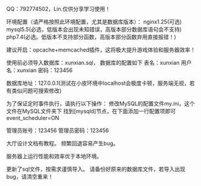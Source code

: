 QQ：792774502，Lin.仅供分享学习使用！

环境配置（请严格按照此环境配置，尤其是数据库版本）：
nginx1.25(可选)
mysql5.5(必选，低版本会出现未知错误，高版本部分数据库语句会不支持)
php7.4(必选。低版本不支持部分函数，高版本部分函数弃用直接报错！)

建议开启：opcache+memcached插件，这将极大提升游戏体验和服务器效率！

使用前必须导入数据库：xunxian.sql，
数据库的配置如下
表名：xunxian
用户名：xunxian
密码：123456

数据库地址：127.0.0.1(测试在小皮环境中localhost会极度卡顿，服务端无视，若有类似问题可搜索修改)

为了保证定时事件执行，请执行以下操作：
修改MySQL的配置文件my.ini，这个文件在MySQL文件夹下
找到[mysqld]节点，在下面添加一行配置项即可
event_scheduler=ON

管理员账号：123456
管理员密码：123456


大厅设计文档有教程。
频繁回退容易产生bug。


服务器上运行性能和效率优于本地环境。

更新了sql文件，按需求谨慎导入。
请备份好原来的数据库文件，若导入出现bug，请清空重来！